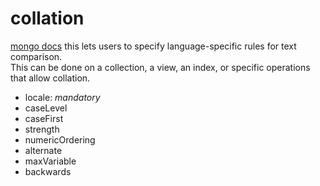 # collation

[mongo docs](https://docs.mongodb.com/manual/reference/collation/?jmp=university)
this lets users to specify language-specific rules for text comparison.  
This can be done on a collection, a view, an index, or specific operations that allow collation.

- locale: _mandatory_
- caseLevel
- caseFirst
- strength
- numericOrdering
- alternate
- maxVariable
- backwards
